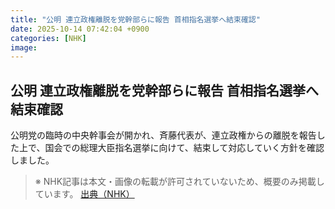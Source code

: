 ```yaml
---
title: "公明 連立政権離脱を党幹部らに報告 首相指名選挙へ結束確認"
date: 2025-10-14 07:42:04 +0900
categories: [NHK]
image: 
---
```

## 公明 連立政権離脱を党幹部らに報告 首相指名選挙へ結束確認

公明党の臨時の中央幹事会が開かれ、斉藤代表が、連立政権からの離脱を報告した上で、国会での総理大臣指名選挙に向けて、結束して対応していく方針を確認しました。

> ※ NHK記事は本文・画像の転載が許可されていないため、概要のみ掲載しています。
[出典（NHK）](http://www3.nhk.or.jp/news/html/20251014/k10014949151000.html)
